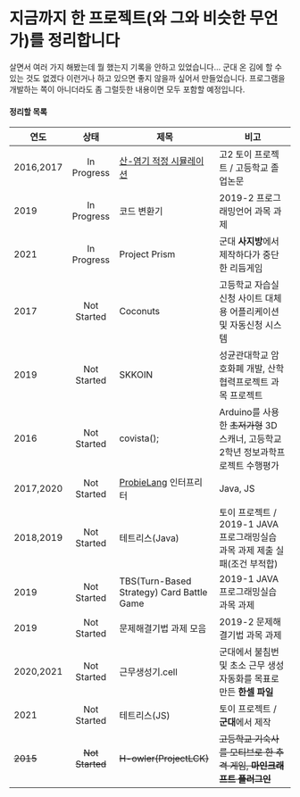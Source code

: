 # 지금까지 한 프로젝트(와 그와 비슷한 무언가)를 정리합니다

살면서 여러 가지 해봤는데 뭘 했는지 기록을 안하고 있었습니다... 군대 온 김에 할 수 있는 것도 없겠다 이런거나 하고 있으면 좋지 않을까 싶어서 만들었습니다. 프로그램을 개발하는 쪽이 아니더라도 좀 그럴듯한 내용이면 모두 포함할 예정입니다.

#### 정리할 목록

|연도|상태|제목|비고|
|-|:-:|-|-|
|2016,2017|In Progress|[산-염기 적정 시뮬레이션](https://orb-h.github.io/projects/ko/2016/titration)|고2 토이 프로젝트 / 고등학교 졸업논문|
|2019|In Progress|코드 변환기|2019-2 프로그래밍언어 과목 과제|
|2021|In Progress|Project Prism|군대 **사지방**에서 제작하다가 중단한 리듬게임|
|2017|Not Started|Coconuts|고등학교 자습실 신청 사이트 대체용 어플리케이션 및 자동신청 시스템|
|2019|Not Started|SKKOIN|성균관대학교 암호화폐 개발, 산학협력프로젝트 과목 프로젝트|
|2016|Not Started|covista();|Arduino를 사용한 ~~초저가형~~ 3D 스캐너, 고등학교 2학년 정보과학프로젝트 수행평가|
|2017,2020|Not Started|[ProbieLang](https://heartade.github.io/ProbieLang) 인터프리터|Java, JS|
|2018,2019|Not Started|테트리스(Java)|토이 프로젝트 / 2019-1 JAVA프로그래밍실습 과목 과제 제출 실패(조건 부적합)|
|2019|Not Started|TBS(Turn-Based Strategy) Card Battle Game|2019-1 JAVA프로그래밍실습 과목 과제|
|2019|Not Started|문제해결기법 과제 모음|2019-2 문제해결기법 과목 과제|
|2020,2021|Not Started|근무생성기.cell|군대에서 불침번 및 초소 근무 생성 자동화를 목표로 만든 **한셀 파일**|
|2021|Not Started|테트리스(JS)|토이 프로젝트 / **군대**에서 제작|
|~~2015~~|~~Not Started~~|~~H-owler(ProjectLCK)~~|~~고등학교 기숙사를 모티브로 한 추격 게임, **마인크래프트 플러그인**~~|
